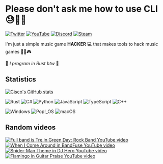 # Please don't ask me how to use CLI 😓😤💀
[![Twitter](https://img.shields.io/badge/Twiter-%231DA1F2.svg?style=for-the-badge&logo=Twitter&logoColor=white)](https://twitter.com/PikminGuts92)
[![YouTube](https://img.shields.io/badge/YouTube-%23FF0000.svg?style=for-the-badge&logo=YouTube&logoColor=white)](https://www.youtube.com/@PikminGuts92)
[![Discord](https://img.shields.io/badge/Discord-%235865F2.svg?style=for-the-badge&logo=discord&logoColor=white)](https://discord.com/users/162728738356723713)
[![Steam](https://img.shields.io/badge/steam-%23000000.svg?style=for-the-badge&logo=steam&logoColor=white)](https://steamcommunity.com/id/pikminguts92/)

I'm just a simple music game **HACKER** 💻 that makes tools to hack music games 🎸🎵🎮

🦀 *I program in Rust btw* 🦀

## Statistics
[![Cisco's GitHub stats](https://github-readme-stats.vercel.app/api?username=PikminGuts92&show_icons=true&theme=radical)](https://github.com/anuraghazra/github-readme-stats)

![Rust](https://img.shields.io/badge/rust-%23F64D00.svg?style=flat&logo=rust&logoColor=white)
![C#](https://img.shields.io/badge/c%23-%23239120.svg?style=flat&logo=csharp&logoColor=white)
![Python](https://img.shields.io/badge/python-3670A0?style=flat&logo=python&logoColor=ffdd54)
![JavaScript](https://img.shields.io/badge/javascript-%23323330.svg?style=flat&logo=javascript&logoColor=%23F7DF1E)
![TypeScript](https://img.shields.io/badge/typescript-%23007ACC.svg?style=flat&logo=typescript&logoColor=white)
![C++](https://img.shields.io/badge/c++-%2300599C.svg?style=flat&logo=c%2B%2B&logoColor=white)

![Windows](https://img.shields.io/badge/Windows-0078D6?style=flat&logo=windows&logoColor=white)
![Pop!\_OS](https://img.shields.io/badge/Pop!_OS-48B9C7?style=flat&logo=Pop!_OS&logoColor=white)
![macOS](https://img.shields.io/badge/mac%20os-000000?style=flat&logo=macos&logoColor=F0F0F0)

## Random videos
[![Full band is Tre in Green Day: Rock Band YouTube video](https://img.youtube.com/vi/OrnRRx60kw8/mqdefault.jpg)](https://www.youtube.com/watch?v=OrnRRx60kw8)
[![When I Come Around in BandFuse YouTube video](https://img.youtube.com/vi/NHvFKonTGR0/mqdefault.jpg)](https://www.youtube.com/watch?v=NHvFKonTGR0)
[![Spider-Man Theme in DJ Hero YouTube video](https://img.youtube.com/vi/Py8zCeYXtfg/mqdefault.jpg)](https://www.youtube.com/watch?v=Py8zCeYXtfg)
[![Flamingo in Guitar Praise YouTube video](https://img.youtube.com/vi/0Fg2U1Pp2MQ/mqdefault.jpg)](https://www.youtube.com/watch?v=0Fg2U1Pp2MQ)
